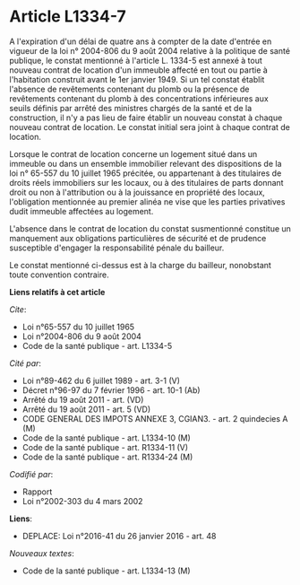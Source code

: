 # Article L1334-7

A l'expiration d'un délai de quatre ans à compter de la date d'entrée en vigueur de la loi n° 2004-806 du 9 août 2004
relative à la politique de santé publique, le constat mentionné à l'article L. 1334-5 est annexé à tout nouveau contrat de
location d'un immeuble affecté en tout ou partie à l'habitation construit avant le 1er janvier 1949. Si un tel constat
établit l'absence de revêtements contenant du plomb ou la présence de revêtements contenant du plomb à des concentrations
inférieures aux seuils définis par arrêté des ministres chargés de la santé et de la construction, il n'y a pas lieu de faire
établir un nouveau constat à chaque nouveau contrat de location. Le constat initial sera joint à chaque contrat de location. 

Lorsque le contrat de location concerne un logement situé dans un immeuble ou dans un ensemble immobilier relevant des
dispositions de la loi n° 65-557 du 10 juillet 1965 précitée, ou appartenant à des titulaires de droits réels immobiliers sur
les locaux, ou à des titulaires de parts donnant droit ou non à l'attribution ou à la jouissance en propriété des locaux,
l'obligation mentionnée au premier alinéa ne vise que les parties privatives dudit immeuble affectées au logement. 

L'absence dans le contrat de location du constat susmentionné constitue un manquement aux obligations particulières de
sécurité et de prudence susceptible d'engager la responsabilité pénale du bailleur. 

Le constat mentionné ci-dessus est à la charge du bailleur, nonobstant toute convention contraire.

**Liens relatifs à cet article**

_Cite_:

  - Loi n°65-557 du 10 juillet 1965
  - Loi n°2004-806 du 9 août 2004
  - Code de la santé publique - art. L1334-5

_Cité par_:

  - Loi n°89-462 du 6 juillet 1989 - art. 3-1 (V)
  - Décret n°96-97 du 7 février 1996 - art. 10-1 (Ab)
  - Arrêté du 19 août 2011 - art. (VD)
  - Arrêté du 19 août 2011 - art. 5 (VD)
  - CODE GENERAL DES IMPOTS ANNEXE 3, CGIAN3. - art. 2 quindecies A (M)
  - Code de la santé publique - art. L1334-10 (M)
  - Code de la santé publique - art. R1334-11 (V)
  - Code de la santé publique - art. R1334-24 (M)

_Codifié par_:

  - Rapport
  - Loi n°2002-303 du 4 mars 2002

**Liens**:

  - DEPLACE: Loi n°2016-41 du 26 janvier 2016 - art. 48

_Nouveaux textes_:

  - Code de la santé publique - art. L1334-13 (M)
